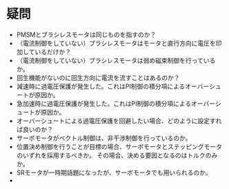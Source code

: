 # 疑問
- PMSMとブラシレスモータは同じものを指すのか？
- （電流制御をしていない）ブラシレスモータはモータと直行方向に電圧を印加しているだけか？
- （電流制御をしていない）ブラシレスモータは弱め磁束制御を行っているか。
- 回生機能がないのに回生方向に電流を流すことはあるのか？
- 減速時に過電圧保護が発生した。これはPI制御の積分項によるオーバーシュートが原因か。
- 急加速時に過電圧保護が発生した。これはPI制御の積分項によるオーバーシュートが原因か。
- オーバーシュートによる過電圧保護を回避したい場合、どのように設定すれば良いのか？
- サーボモータがベクトル制御は、非干渉制御を行っているのか。
- 位置決め制御を行うことが目標の場合、サーボモータとステッピングモータのいずれを採用するべきか。
その場合、決める要因となるのはトルクのみか。
- SRモータが一時期話題になったが、サーボモータでも用いられるのか。
- 